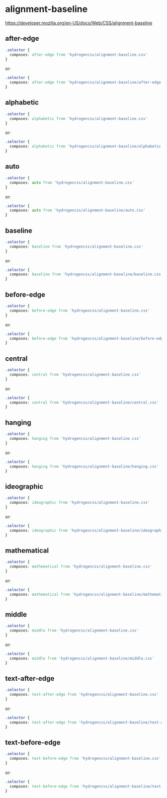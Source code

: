 # alignment-baseline

https://developer.mozilla.org/en-US/docs/Web/CSS/alignment-baseline

## after-edge
```css
.selector {
  composes: after-edge from 'hydrogencss/alignment-baseline.css'
}
```

or:
```css
.selector {
  composes: after-edge from 'hydrogencss/alignment-baseline/after-edge.css'
}
```

## alphabetic
```css
.selector {
  composes: alphabetic from 'hydrogencss/alignment-baseline.css'
}
```

or:
```css
.selector {
  composes: alphabetic from 'hydrogencss/alignment-baseline/alphabetic.css'
}
```

## auto
```css
.selector {
  composes: auto from 'hydrogencss/alignment-baseline.css'
}
```

or:
```css
.selector {
  composes: auto from 'hydrogencss/alignment-baseline/auto.css'
}
```

## baseline
```css
.selector {
  composes: baseline from 'hydrogencss/alignment-baseline.css'
}
```

or:
```css
.selector {
  composes: baseline from 'hydrogencss/alignment-baseline/baseline.css'
}
```

## before-edge
```css
.selector {
  composes: before-edge from 'hydrogencss/alignment-baseline.css'
}
```

or:
```css
.selector {
  composes: before-edge from 'hydrogencss/alignment-baseline/before-edge.css'
}
```

## central
```css
.selector {
  composes: central from 'hydrogencss/alignment-baseline.css'
}
```

or:
```css
.selector {
  composes: central from 'hydrogencss/alignment-baseline/central.css'
}
```

## hanging
```css
.selector {
  composes: hanging from 'hydrogencss/alignment-baseline.css'
}
```

or:
```css
.selector {
  composes: hanging from 'hydrogencss/alignment-baseline/hanging.css'
}
```

## ideographic
```css
.selector {
  composes: ideographic from 'hydrogencss/alignment-baseline.css'
}
```

or:
```css
.selector {
  composes: ideographic from 'hydrogencss/alignment-baseline/ideographic.css'
}
```

## mathematical
```css
.selector {
  composes: mathematical from 'hydrogencss/alignment-baseline.css'
}
```

or:
```css
.selector {
  composes: mathematical from 'hydrogencss/alignment-baseline/mathematical.css'
}
```

## middle
```css
.selector {
  composes: middle from 'hydrogencss/alignment-baseline.css'
}
```

or:
```css
.selector {
  composes: middle from 'hydrogencss/alignment-baseline/middle.css'
}
```

## text-after-edge
```css
.selector {
  composes: text-after-edge from 'hydrogencss/alignment-baseline.css'
}
```

or:
```css
.selector {
  composes: text-after-edge from 'hydrogencss/alignment-baseline/text-after-edge.css'
}
```

## text-before-edge
```css
.selector {
  composes: text-before-edge from 'hydrogencss/alignment-baseline.css'
}
```

or:
```css
.selector {
  composes: text-before-edge from 'hydrogencss/alignment-baseline/text-before-edge.css'
}
```

